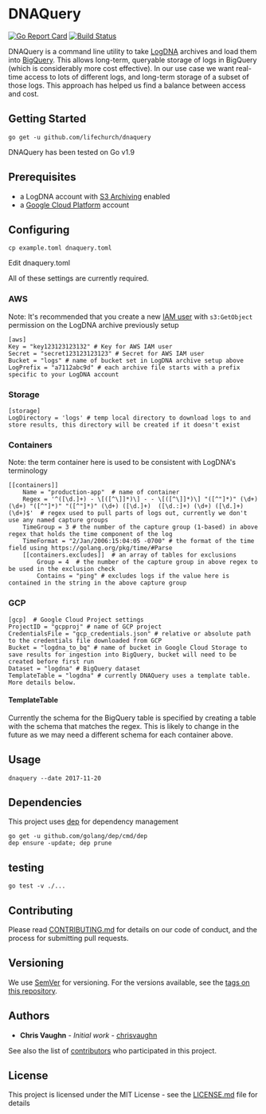# DNAQuery

[![Go Report Card](https://goreportcard.com/badge/github.com/lifechurch/dnaquery)](https://goreportcard.com/report/github.com/lifechurch/dnaquery) [![Build Status](https://travis-ci.org/lifechurch/dnaquery.svg?branch=master)](https://travis-ci.org/lifechurch/dnaquery)

DNAQuery is a command line utility to take [LogDNA](https://logdna.com) archives and load them into [BigQuery](https://cloud.google.com/bigquery/). This allows long-term, queryable storage of logs in BigQuery (which is considerably more cost effective). In our use case we want real-time access to lots of different logs, and long-term storage of a subset of those logs. This approach has helped us find a balance between access and cost.

## Getting Started

`go get -u github.com/lifechurch/dnaquery`

DNAQuery has been tested on Go v1.9

## Prerequisites

- a LogDNA account with [S3 Archiving](https://docs.logdna.com/docs/archiving) enabled
- a [Google Cloud Platform](https://cloud.google.com) account

## Configuring

`cp example.toml dnaquery.toml`

Edit dnaquery.toml

All of these settings are currently required.

### AWS
Note: It's recommended that you create a new [IAM user](https://console.aws.amazon.com/iam/home) with `s3:GetObject` permission on the LogDNA archive previously setup

```
[aws]
Key = "key123123123132" # Key for AWS IAM user
Secret = "secret123123123123" # Secret for AWS IAM user
Bucket = "logs" # name of bucket set in LogDNA archive setup above
LogPrefix = "a7112abc9d" # each archive file starts with a prefix specific to your LogDNA account
```

### Storage

```
[storage]
LogDirectory = 'logs' # temp local directory to download logs to and store results, this directory will be created if it doesn't exist
```

### Containers
Note: the term container here is used to be consistent with LogDNA's terminology
```
[[containers]]
    Name = "production-app"  # name of container
    Regex = '^([\d.]+) - \[([^\]]*)\] - - \[([^\]]*)\] "([^"]*)" (\d+) (\d+) "([^"]*)" "([^"]*)" (\d+) ([\d.]+)  ([\d.:]+) (\d+) ([\d.]+) (\d+)$'  # regex used to pull parts of logs out, currently we don't use any named capture groups
    TimeGroup = 3 # the number of the capture group (1-based) in above regex that holds the time component of the log
    TimeFormat = "2/Jan/2006:15:04:05 -0700" # the format of the time field using https://golang.org/pkg/time/#Parse
    [[containers.excludes]]  # an array of tables for exclusions
        Group = 4  # the number of the capture group in above regex to be used in the exclusion check
        Contains = "ping" # excludes logs if the value here is contained in the string in the above capture group
```

### GCP
```
[gcp]  # Google Cloud Project settings
ProjectID = "gcpproj" # name of GCP project
CredentialsFile = "gcp_credentials.json" # relative or absolute path to the credentials file downloaded from GCP
Bucket = "logdna_to_bq" # name of bucket in Google Cloud Storage to save results for ingestion into BigQuery, bucket will need to be created before first run
Dataset = "logdna" # BigQuery dataset
TemplateTable = "logdna" # currently DNAQuery uses a template table. More details below.
```

#### TemplateTable

Currently the schema for the BigQuery table is specified by creating a table with the schema that matches the regex. This is likely to change in the future as we may need a different schema for each container above.

## Usage

`dnaquery --date 2017-11-20`

## Dependencies

This project uses [dep](https://github.com/golang/dep) for dependency management

```
go get -u github.com/golang/dep/cmd/dep
dep ensure -update; dep prune
```

## testing

```
go test -v ./...
```

## Contributing

Please read [CONTRIBUTING.md](CONTRIBUTING.md) for details on our code of conduct, and the process for submitting pull requests.

## Versioning

We use [SemVer](http://semver.org/) for versioning. For the versions available, see the [tags on this repository](https://github.com/lifechurch/dnaquery/tags).

## Authors

* **Chris Vaughn** - *Initial work* - [chrisvaughn](https://github.com/chrisvaughn)

See also the list of [contributors](https://github.com/lifechurch/dnaquery/contributors) who participated in this project.

## License

This project is licensed under the MIT License - see the [LICENSE.md](LICENSE.md) file for details
